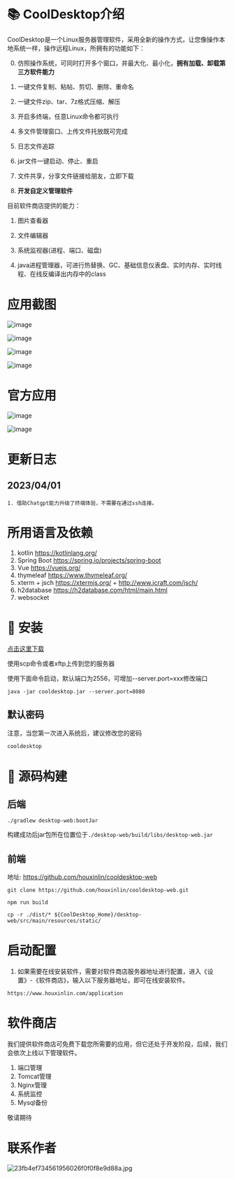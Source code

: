 #  📚 CoolDesktop介绍

CoolDesktop是一个Linux服务器管理软件，采用全新的操作方式，让您像操作本地系统一样，操作远程Linux，所拥有的功能如下：

  0. 仿照操作系统，可同时打开多个窗口，并最大化、最小化，<b>拥有加载、卸载第三方软件能力</b>
 
  1. 一键文件复制、粘帖、剪切、删除、重命名
  
  2. 一键文件zip、tar、7z格式压缩、解压
  
  3. 开启多终端，任意Linux命令都可执行
  
  4. 多文件管理窗口、上传文件托放既可完成
  
  5. 日志文件追踪
  
  6. jar文件一键启动、停止、重启
  
  7. 文件共享，分享文件链接给朋友，立即下载
  
  8. <b>开发自定义管理软件</b>
  
  目前软件商店提供的能力：
  1. 图片查看器
  
  2. 文件编辑器
  
  4. 系统监视器(进程、端口、磁盘)
  
  5. java进程管理器，可进行热替换、GC、基础信息仪表盘、实时内存、实时线程、在线反编译出内存中的class

# 应用截图

![image](https://user-images.githubusercontent.com/38684327/175013968-4f28e931-6a09-4cbb-bb65-dd83696156b7.png)


![image](https://user-images.githubusercontent.com/38684327/175014042-52c56a47-8a5a-4fd4-8d38-7232187379f9.png)

![image](https://user-images.githubusercontent.com/38684327/175014143-de7f6484-6ab6-414c-87c5-43350c535416.png)

![image](https://user-images.githubusercontent.com/38684327/175014648-0f2413f8-d6a1-450b-8630-9e30e8c26c93.png)


# 官方应用
![image](https://user-images.githubusercontent.com/38684327/188296055-fbf07247-405e-4f20-be5a-4e1395fd024d.png)

![image](https://user-images.githubusercontent.com/38684327/188296061-03eded11-b90d-4caf-a4ee-07568cde3e08.png)


# 更新日志

## 2023/04/01
    1. 借助Chatgpt能力升级了终端体验，不需要在通过ssh连接。
# 所用语言及依赖
1. kotlin  https://kotlinlang.org/
2. Spring Boot  https://spring.io/projects/spring-boot
3. Vue   https://vuejs.org/
4. thymeleaf  https://www.thymeleaf.org/
5. xterm + jsch  https://xtermjs.org/ +  http://www.jcraft.com/jsch/
6. h2database  https://h2database.com/html/main.html
7. websocket
# 🛫 安装

  [点击这里下载](https://github.com/houxinlin/cooldesktop/releases/download/main/cooldesktop.jar)

  使用scp命令或者xftp上传到您的服务器

  使用下面命令启动，默认端口为2556，可增加--server.port=xxx修改端口



```shell
java -jar cooldesktop.jar --server.port=8080
```
## 默认密码

注意，当您第一次进入系统后，建议修改您的密码
```java
cooldesktop
```
# 🛴 源码构建
## 后端
```shell
./gradlew desktop-web:bootJar
```
构建成功后jar包所在位置位于`./desktop-web/build/libs/desktop-web.jar`
## 前端
地址: https://github.com/houxinlin/cooldesktop-web
```shell
git clone https://github.com/houxinlin/cooldesktop-web.git

npm run build

cp -r ./dist/* ${CoolDesktop_Home}/desktop-web/src/main/resources/static/
```
# 启动配置
1. 如果需要在线安装软件，需要对软件商店服务器地址进行配置，进入《设置》-《软件商店》，输入以下服务器地址，即可在线安装软件。
```shell
https://www.houxinlin.com/application
```
# 软件商店

我们提供软件商店可免费下载您所需要的应用，但它还处于开发阶段，后续，我们会依次上线以下管理软件。
1. 端口管理
2. Tomcat管理
3. Nginx管理
4. 系统监控
5. Mysql备份

敬请期待



# 联系作者


![23fb4ef734561956026f0f0f8e9d88a.jpg](https://p1-juejin.byteimg.com/tos-cn-i-k3u1fbpfcp/26fad3fa2cbb42d8b73f7192608abe55~tplv-k3u1fbpfcp-watermark.image?)


